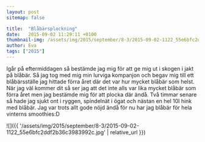```yaml
---
layout: post
sitemap: false

title:  "Blåbärsplockning"
date:   2015-09-02 11:29:11 +0100
thumbnail-img: /assets/img/2015/september/8-3/2015-09-02-1122_55e6bfc2ddf2b36c3983992c.jpg
author: Eva
tags: ["2015"]
---
```


Igår på eftermiddagen så bestämde jag mig för att ge mig ut i skogen i jakt på blåbär. Så jag tog med mig min lurviga kompanjon och begav mig till ett blåbärsställe jag hittade förra året där det var hur mycket blåbär som helst. När jag väl kommer dit så ser jag att det inte alls var lika mycket blåbär som förra året men jag bestämde mig för att plocka där ändå. Två timmar senare så hade jag sjukt ont i ryggen, spindelnät i ögat och nästan en hel 10l hink med blåbär. Jag var trots allt gode nöjd ändå för nu har jag blåbär för hela vinterns smoothies:D

![]({{ '/assets/img/2015/september/8-3/2015-09-02-1122_55e6bfc2ddf2b36c3983992c.jpg'  | relative_url }})

